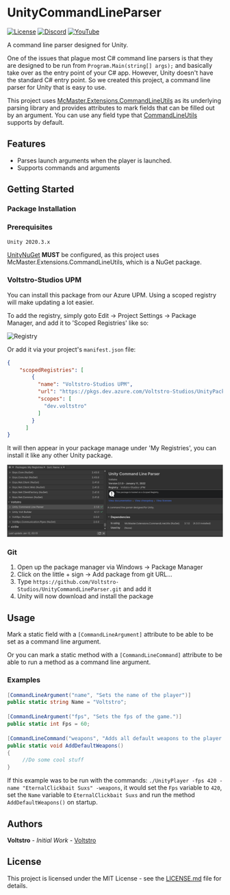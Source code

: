 # UnityCommandLineParser

[![License](https://img.shields.io/github/license/Voltstro-Studios/UnityCommandLineParser.svg)](/LICENSE)
[![Discord](https://img.shields.io/badge/Discord-Voltstro-7289da.svg?logo=discord)](https://discord.voltstro.dev) 
[![YouTube](https://img.shields.io/badge/Youtube-Voltstro-red.svg?logo=youtube)](https://www.youtube.com/Voltstro)

A command line parser designed for Unity.

One of the issues that plague most C# command line parsers is that they are designed to be run from `Program.Main(string[] args);` and basically take over as the entry point of your C# app. However, Unity doesn't have the standard C# entry point. So we created this project, a command line parser for Unity that is easy to use.

This project uses [McMaster.Extensions.CommandLineUtils](https://github.com/natemcmaster/CommandLineUtils) as its underlying parsing library and provides attributes to mark fields that can be filled out by an argument. You can use any field type that [CommandLineUtils](https://github.com/natemcmaster/CommandLineUtils/blob/main/src/CommandLineUtils/Abstractions/ValueParserProvider.cs) supports by default.

## Features

- Parses launch arguments when the player is launched.
- Supports commands and arguments

## Getting Started

### Package Installation

### Prerequisites

```
Unity 2020.3.x
```

[UnityNuGet](https://github.com/xoofx/UnityNuGet#unitynuget-) **MUST** be configured, as this project uses McMaster.Extensions.CommandLineUtils, which is a NuGet package.

### Voltstro-Studios UPM

You can install this package from our Azure UPM. Using a scoped registry will make updating a lot easier.

To add the registry, simply goto Edit -> Project Settings -> Package Manager, and add it to 'Scoped Registries' like so:

![Registry](https://user-images.githubusercontent.com/45032877/148951575-e962ed43-70bd-4eff-a8ce-5888cf0a9318.png)

Or add it via your project's `manifest.json` file:

```json
{
    "scopedRegistries": [
        {
          "name": "Voltstro-Studios UPM",
          "url": "https://pkgs.dev.azure.com/Voltstro-Studios/UnityPackages/_packaging/UPM/npm/registry",
          "scopes": [
            "dev.voltstro"
          ]
        }
      ]
}
```

It will then appear in your package manage under 'My Registries', you can install it like any other Unity package.

![UPM](Media~/PackageManager.png)

### Git

1. Open up the package manager via Windows -> Package Manager
2. Click on the little + sign -> Add package from git URL...
3. Type `https://github.com/Voltstro-Studios/UnityCommandLineParser.git` and add it
4. Unity will now download and install the package

## Usage

Mark a static field with a `[CommandLineArgument]` attribute to be able to be set as a command line argument.

Or you can mark a static method with a `[CommandLineCommand]` attribute to be able to run a method as a command line argument.

### Examples

```csharp
[CommandLineArgument("name", "Sets the name of the player")]
public static string Name = "Voltstro";

[CommandLineArgument("fps", "Sets the fps of the game.")]
public static int Fps = 60;

[CommandLineCommand("weapons", "Adds all default weapons to the player on load")]
public static void AddDefaultWeapons()
{
     //Do some cool stuff
}
```

If this example was to be run with the commands: `./UnityPlayer -fps 420 -name "EternalClickbait Suxs" -weapons`, it would set the `Fps` variable to `420`, set the `Name` variable to `EternalClickbait Suxs` and run the method `AddDefaultWeapons()` on startup.

## Authors

**Voltstro** - *Initial Work* - [Voltstro](https://github.com/Voltstro)

## License

This project is licensed under the MIT License - see the [LICENSE.md](/LICENSE.md) file for details.
